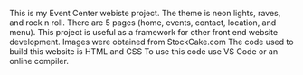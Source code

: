 This is my Event Center webiste project.
The theme is neon lights, raves, and rock n roll.
There are 5 pages (home, events, contact, location, and menu).
This project is useful as a framework for other front end website development. 
Images were obtained from StockCake.com
The code used to build this website is HTML and CSS
To use this code use VS Code or an online compiler.
